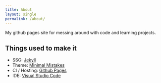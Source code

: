 ```yaml
---
title: About
layout: single
permalink: /about/
---
```


My github pages site for messing around with code and learning projects.

## Things used to make it
- SSG: [Jekyll](https://jekyllrb.com/)  
- Theme: [Minimal Mistakes](https://mmistakes.github.io/)  
- CI / Hosting: [Github Pages](https://pages.github.com/)
- IDE: [Visual Studio Code](https://code.visualstudio.com/)